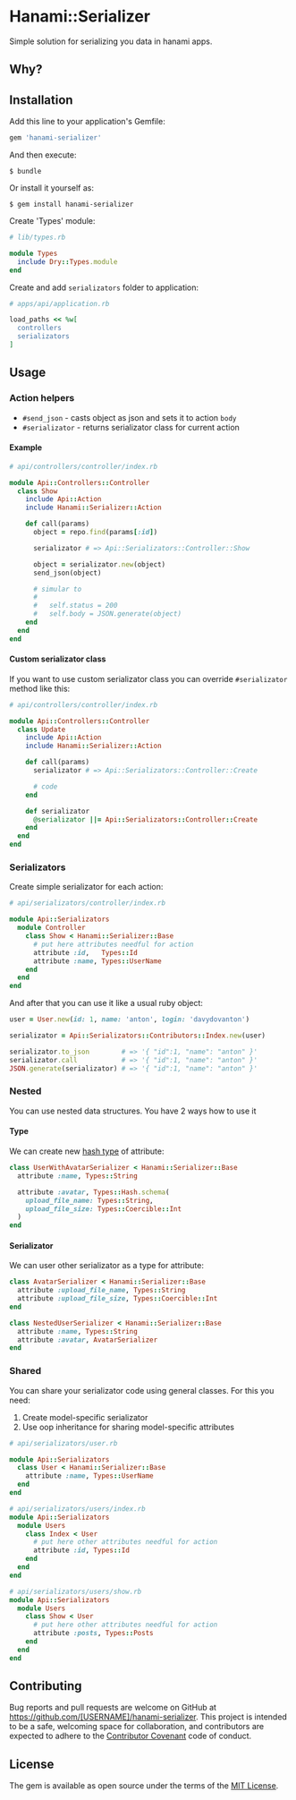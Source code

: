 # Hanami::Serializer

Simple solution for serializing you data in hanami apps.

## Why?

## Installation

Add this line to your application's Gemfile:

```ruby
gem 'hanami-serializer'
```

And then execute:

    $ bundle

Or install it yourself as:

    $ gem install hanami-serializer

Create 'Types' module:

```ruby
# lib/types.rb

module Types
  include Dry::Types.module
end
```

Create and add `serializators` folder to application:

```ruby
# apps/api/application.rb

load_paths << %w[
  controllers
  serializators
]
```

## Usage
### Action helpers
* `#send_json` - casts object as json and sets it to action `body`
* `#serializator` - returns serializator class for current action

#### Example
```ruby
# api/controllers/controller/index.rb

module Api::Controllers::Controller
  class Show
    include Api::Action
    include Hanami::Serializer::Action

    def call(params)
      object = repo.find(params[:id])

      serializator # => Api::Serializators::Controller::Show

      object = serializator.new(object)
      send_json(object)

      # simular to
      #
      #   self.status = 200
      #   self.body = JSON.generate(object)
    end
  end
end
```

#### Custom serializator class
If you want to use custom serializator class you can override `#serializator` method like this:

```ruby
# api/controllers/controller/index.rb

module Api::Controllers::Controller
  class Update
    include Api::Action
    include Hanami::Serializer::Action

    def call(params)
      serializator # => Api::Serializators::Controller::Create

      # code
    end

    def serializator
      @serializator ||= Api::Serializators::Controller::Create
    end
  end
end
```

### Serializators
Create simple serializator for each action:

```ruby
# api/serializators/controller/index.rb

module Api::Serializators
  module Controller
    class Show < Hanami::Serializer::Base
      # put here attributes needful for action
      attribute :id,   Types::Id
      attribute :name, Types::UserName
    end
  end
end
```

And after that you can use it like a usual ruby object:
```ruby
user = User.new(id: 1, name: 'anton', login: 'davydovanton')

serializator = Api::Serializators::Contributors::Index.new(user)

serializator.to_json        # => '{ "id":1, "name": "anton" }'
serializator.call           # => '{ "id":1, "name": "anton" }'
JSON.generate(serializator) # => '{ "id":1, "name": "anton" }'
```

### Nested
You can use nested data structures. You have 2 ways how to use it

#### Type
We can create new [hash type](http://dry-rb.org/gems/dry-types/hash-schemas/) of attribute:

```ruby
class UserWithAvatarSerializer < Hanami::Serializer::Base
  attribute :name, Types::String

  attribute :avatar, Types::Hash.schema(
    upload_file_name: Types::String,
    upload_file_size: Types::Coercible::Int
  )
end
```

#### Serializator
We can user other serializator as a type for attribute:

```ruby
class AvatarSerializer < Hanami::Serializer::Base
  attribute :upload_file_name, Types::String
  attribute :upload_file_size, Types::Coercible::Int
end

class NestedUserSerializer < Hanami::Serializer::Base
  attribute :name, Types::String
  attribute :avatar, AvatarSerializer
end
```

### Shared
You can share your serializator code using general classes. For this you need:

1. Create model-specific serializator
2. Use oop inheritance for sharing model-specific attributes

```ruby
# api/serializators/user.rb

module Api::Serializators
  class User < Hanami::Serializer::Base
    attribute :name, Types::UserName
  end
end
```

```ruby
# api/serializators/users/index.rb
module Api::Serializators
  module Users
    class Index < User
      # put here other attributes needful for action
      attribute :id, Types::Id
    end
  end
end

# api/serializators/users/show.rb
module Api::Serializators
  module Users
    class Show < User
      # put here other attributes needful for action
      attribute :posts, Types::Posts
    end
  end
end
```

## Contributing

Bug reports and pull requests are welcome on GitHub at https://github.com/[USERNAME]/hanami-serializer. This project is intended to be a safe, welcoming space for collaboration, and contributors are expected to adhere to the [Contributor Covenant](http://contributor-covenant.org) code of conduct.


## License

The gem is available as open source under the terms of the [MIT License](http://opensource.org/licenses/MIT).

